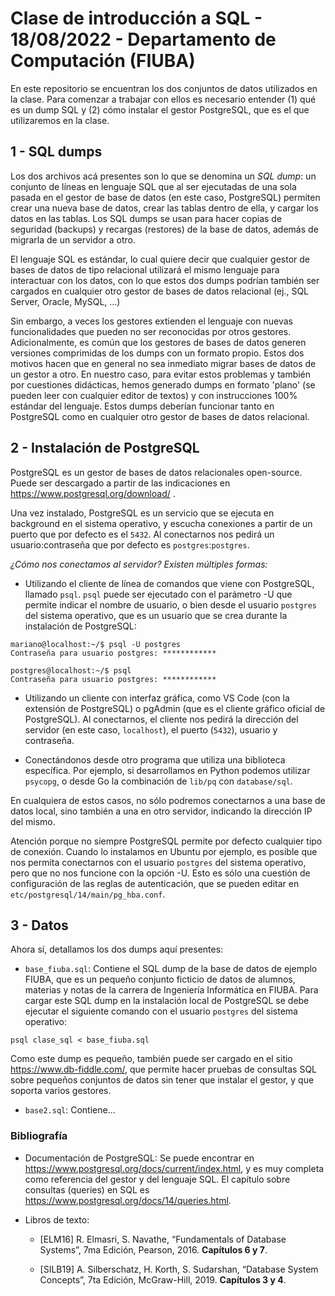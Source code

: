 # Clase de introducción a SQL - 18/08/2022 - Departamento de Computación (FIUBA)

En este repositorio se encuentran los dos conjuntos de datos utilizados en la clase. Para comenzar a trabajar con ellos es necesario entender (1) qué es un dump SQL y (2) cómo instalar el gestor PostgreSQL, que es el que utilizaremos en la clase.

## 1 - SQL dumps

Los dos archivos acá presentes son lo que se denomina un *SQL dump*: un conjunto de líneas en lenguaje SQL que al ser ejecutadas de una sola pasada en el gestor de base de datos (en este caso, PostgreSQL) permiten crear una nueva base de datos, crear las tablas dentro de ella, y cargar los datos en las tablas. Los SQL dumps se usan para hacer copias de seguridad (backups) y recargas (restores) de la base de datos, además de migrarla de un servidor a otro.

El lenguaje SQL es estándar, lo cual quiere decir que cualquier gestor de bases de datos de tipo relacional utilizará el mismo lenguaje para interactuar con los datos, con lo que estos dos dumps podrían también ser cargados en cualquier otro gestor de bases de datos relacional (ej., SQL Server, Oracle, MySQL, ...) 

Sin embargo, a veces los gestores extienden el lenguaje con nuevas funcionalidades que pueden no ser reconocidas por otros gestores. Adicionalmente, es común que los gestores de bases de datos generen versiones comprimidas de los dumps con un formato propio. Estos dos motivos hacen que en general no sea inmediato migrar bases de datos de un gestor a otro. En nuestro caso, para evitar estos problemas y también por cuestiones didácticas, hemos generado dumps en formato 'plano' (se pueden leer con cualquier editor de textos) y con instrucciones 100% estándar del lenguaje. Estos dumps deberían funcionar tanto en PostgreSQL como en cualquier otro gestor de bases de datos relacional.

## 2 - Instalación de PostgreSQL

PostgreSQL es un gestor de bases de datos relacionales open-source. Puede ser descargado a partir de las indicaciones en https://www.postgresql.org/download/ .

Una vez instalado, PostgreSQL es un servicio que se ejecuta en background en el sistema operativo, y escucha conexiones a partir de un puerto que por defecto es el `5432`. Al conectarnos nos pedirá un usuario:contraseña que por defecto es `postgres`:`postgres`.

*¿Cómo nos conectamos al servidor? Existen múltiples formas:*

- Utilizando el cliente de línea de comandos que viene con PostgreSQL, llamado `psql`. `psql` puede ser ejecutado con el parámetro -U que permite indicar el nombre de usuario, o bien desde el usuario `postgres` del sistema operativo, que es un usuario que se crea durante la instalación de PostgreSQL:

```
mariano@localhost:~/$ psql -U postgres
Contraseña para usuario postgres: ************
```

```
postgres@localhost:~/$ psql
Contraseña para usuario postgres: ************
```

- Utilizando un cliente con interfaz gráfica, como VS Code (con la extensión de PostgreSQL) o pgAdmin (que es el cliente gráfico oficial de PostgreSQL). Al conectarnos, el cliente nos pedirá la dirección del servidor (en este caso, `localhost`), el puerto (`5432`), usuario y contraseña.

- Conectándonos desde otro programa que utiliza una biblioteca específica. Por ejemplo, si desarrollamos en Python podemos utilizar `psycopg`, o desde Go la combinación de `lib/pq` con `database/sql`.

En cualquiera de estos casos, no sólo podremos conectarnos a una base de datos local, sino también a una en otro servidor, indicando la dirección IP del mismo.

Atención porque no siempre PostgreSQL permite por defecto cualquier tipo de conexión. Cuando lo instalamos en Ubuntu por ejemplo, es posible que nos permita conectarnos con el usuario `postgres` del sistema operativo, pero que no nos funcione con la opción -U. Esto es sólo una cuestión de configuración de las reglas de autenticación, que se pueden editar en `etc/postgresql/14/main/pg_hba.conf`.

## 3 - Datos

Ahora sí, detallamos los dos dumps aquí presentes:

- `base_fiuba.sql`: Contiene el SQL dump de la base de datos de ejemplo FIUBA, que es un pequeño conjunto ficticio de datos de alumnos, materias y notas de la carrera de Ingeniería Informática en FIUBA. Para cargar este SQL dump en la instalación local de PostgreSQL se debe ejecutar el siguiente comando con el usuario `postgres` del sistema operativo:

`psql clase_sql < base_fiuba.sql`

Como este dump es pequeño, también puede ser cargado en el sitio https://www.db-fiddle.com/, que permite hacer pruebas de consultas SQL sobre pequeños conjuntos de datos sin tener que instalar el gestor, y que soporta varios gestores. 

- `base2.sql`: Contiene...


### Bibliografía

- Documentación de PostgreSQL: Se puede encontrar en https://www.postgresql.org/docs/current/index.html, y es muy completa como referencia del gestor y del lenguaje SQL. El capítulo sobre consultas (queries) en SQL es https://www.postgresql.org/docs/14/queries.html.

- Libros de texto:

  - [ELM16] R. Elmasri, S. Navathe, “Fundamentals of Database Systems”, 7ma Edición, Pearson, 2016. **Capítulos 6 y 7**.

  - [SILB19] A. Silberschatz, H. Korth, S. Sudarshan, “Database System Concepts”, 7ta Edición, McGraw-Hill, 2019. **Capítulos 3 y 4**.
